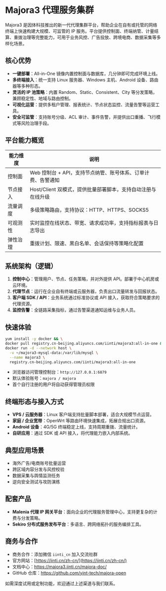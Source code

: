 # Majora3 代理服务集群

Majora3 是因体科技推出的新一代代理集群平台，帮助企业在自有或托管的网络终端上快速构建大规模、可监管的 IP 服务。平台提供控制面、终端纳管、计量结算、重拨治理等完整能力，可用于业务风控、广告投放、跨境电商、数据采集等多样化场景。

## 核心优势

- **一键部署**：All-in-One 镜像内置控制面与数据库，几分钟即可完成环境上线。
- **多终端接入**：统一支持 Linux 服务器、Windows 主机、Android 设备、路由器等多种形态。
- **灵活的 IP 池策略**：内置 Random、Static、Consistent、City 等分发策略，兼顾稳定性、地域与路由控制。
- **可视化运营**：提供多租户管理、报表统计、节点状态监控、流量告警等运营工具。
- **安全可监管**：支持账号分级、ACL 审计、事件告警，并提供出口重播、飞行模式等风险治理手段。

## 平台能力概览

| 能力维度 | 说明 |
| --- | --- |
| 控制面 | Web 控制台 + API，支持节点纳管、账号体系、订单计费、告警通知 |
| 节点接入 | Host/Client 双模式，提供批量部署脚本，支持自动注册与在线升级 |
| 流量调度 | 多级策略路由，支持协议：HTTP、HTTPS、SOCKS5 |
| 可观测性 | 实时监控在线状态、带宽、请求成功率，支持指标报表与日志导出 |
| 弹性治理 | 重拨计划、限速、黑白名单、会话保持等策略化配置 |

## 系统架构（逻辑）

1. **控制中心**：管理用户、节点、任务策略，并对外提供 API。部署于中心机房或云环境。
2. **代理节点**：运行在企业自有终端或云服务器，负责出口流量转发与回报状态。
3. **客户端 SDK / API**：业务系统通过标准协议或 API 接入，获取符合策略要求的代理资源。
4. **监控告警**：全链路采集指标，通过告警渠道通知运维与业务人员。

## 快速体验

```bash
yum install -y docker && \
docker pull registry.cn-beijing.aliyuncs.com/iinti/majora3:all-in-one && \
docker run -d --network host \
  -v ~/majora3-mysql-data:/var/lib/mysql \
  --name majora3 \
  registry.cn-beijing.aliyuncs.com/iinti/majora3:all-in-one
```

- 浏览器访问管理控制台：`http://127.0.0.1:6879`
- 默认体验账号：`majora / majora`
- 首个自行注册的用户将自动获得管理员权限

## 终端形态与接入方式

- **VPS / 云服务器**：Linux 客户端支持批量脚本部署，适合大规模节点运营。
- **家庭 / 企业宽带**：OpenWrt 等路由环境快速集成，拓展合规出口资源。
- **Android 设备**：4G/5G 终端稳定上线，支持周期重拨、流量统计。
- **自研应用**：通过 SDK 或 API 接入，将代理能力嵌入内部系统。

## 典型应用场景

- 海外广告/电商账号批量运营
- 跨区域内容分发与风控校验
- 数据采集与舆情监测任务
- 逆向安全测试与攻防演练

## 配套产品

- **Malenia 代理 IP 网关平台**：面向企业的代理服务管理中心，支持更复杂的计费与分发策略。
- **Sekiro 分布式服务发布平台**：多语言、跨网络拓扑的服务编排工具。

## 商务与合作

- 商务合作：添加微信 `iinti_cn` 加入交流社群
- 官方网站：[https://iinti.cn/zh-cn/](https://iinti.cn/zh-cn/)
- 文档中心：<https://majora3.iinti.cn/majora-doc/>
- GitHub 仓库：<https://github.com/yint-tech/majora-open>

如需深度试用或定制功能，欢迎通过上述渠道与我们联系。
